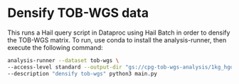 # Densify TOB-WGS data

This runs a Hail query script in Dataproc using Hail Batch in order to densify the TOB-WGS matrix. To run, use conda to install the analysis-runner, then execute the following command:

```sh
analysis-runner --dataset tob-wgs \
--access-level standard --output-dir "gs://cpg-tob-wgs-analysis/1kg_hgdp_densify/v0" \
--description "densify tob-wgs" python3 main.py
```
